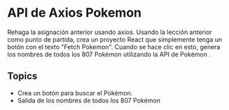 # API de Axios Pokemon

Rehaga la asignación anterior usando axios. Usando la lección anterior como punto de partida, crea un proyecto React que simplemente tenga un botón con el texto "Fetch Pokemon".
Cuando se hace clic en esto, genera los nombres de todos los 807 Pokémon utilizando la API de Pokémon . 

## Topics

- Crea un botón para buscar el Pokémon.
- Salida de los nombres de todos los 807 Pokémon
